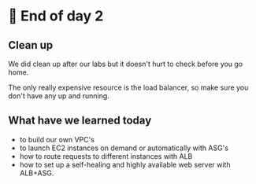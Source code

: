 # 🧁 End of day 2

## Clean up&#x20;

We did clean up after our labs but it doesn't hurt to check before you go home.&#x20;

The only really expensive resource is the load balancer, so make sure you don't have any up and running.&#x20;

## What have we learned today

* to build our own VPC's
* to launch EC2 instances on demand or automatically with ASG's
* how to route requests to different instances with ALB
* how to set up a self-healing and highly available web server with ALB+ASG.
